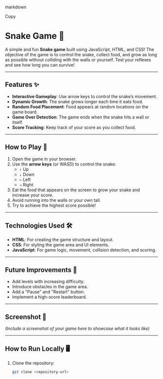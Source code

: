 markdown

Copy
# Snake Game 🐍

A simple and fun **Snake game** built using JavaScript, HTML, and CSS! The objective of the game is to control the snake, collect food, and grow as long as possible without colliding with the walls or yourself. Test your reflexes and see how long you can survive!

---

## Features ✨
- **Interactive Gameplay**: Use arrow keys to control the snake’s movement.
- **Dynamic Growth**: The snake grows longer each time it eats food.
- **Random Food Placement**: Food appears at random locations on the game board.
- **Game Over Detection**: The game ends when the snake hits a wall or itself.
- **Score Tracking**: Keep track of your score as you collect food.

---

## How to Play 🚀
1. Open the game in your browser.
2. Use the **arrow keys** (or WASD) to control the snake:
   - `↑` Up
   - `↓` Down
   - `←` Left
   - `→` Right
3. Eat the food that appears on the screen to grow your snake and increase your score.
4. Avoid running into the walls or your own tail.
5. Try to achieve the highest score possible!

---

## Technologies Used 🛠️
- **HTML**: For creating the game structure and layout.
- **CSS**: For styling the game area and UI elements.
- **JavaScript**: For game logic, movement, collision detection, and scoring.

---

## Future Improvements 🔮
- Add levels with increasing difficulty.
- Introduce obstacles in the game area.
- Add a "Pause" and "Restart" button.
- Implement a high-score leaderboard.

---

## Screenshot 📸
*(Include a screenshot of your game here to showcase what it looks like)*

---

## How to Run Locally 🖥️
1. Clone the repository:
   ```bash
   git clone <repository-url>
